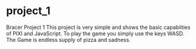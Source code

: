 # project_1
Bracer Project 1 
This project is very simple and shows the basic capabilties of PIXI and JavaScript.
To play the game you simply use the keys WASD.
The Game is endless supply of pizza and sadness.
